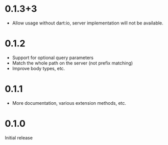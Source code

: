 # 0.1.3+3

* Allow usage without dart:io, server implementation
  will not be available.

# 0.1.2

* Support for optional query parameters
* Match the whole path on the server (not prefix matching)
* Improve body types, etc.

# 0.1.1

* More documentation, various extension methods, etc.

# 0.1.0

Initial release
